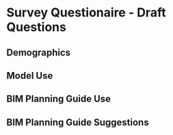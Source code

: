 # Survey Questionaire - Draft Questions

## Demographics

## Model Use

## BIM Planning Guide Use

## BIM Planning Guide Suggestions

